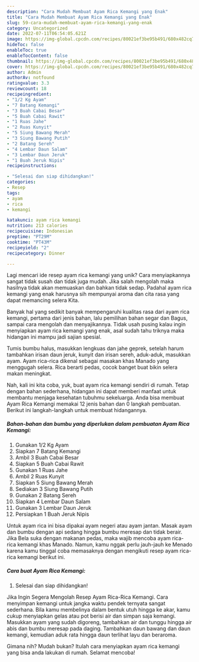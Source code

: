 ```yaml
---
description: "Cara Mudah Membuat Ayam Rica Kemangi yang Enak"
title: "Cara Mudah Membuat Ayam Rica Kemangi yang Enak"
slug: 59-cara-mudah-membuat-ayam-rica-kemangi-yang-enak
category: Uncategorized
date: 2022-07-11T06:54:05.621Z
image: https://img-global.cpcdn.com/recipes/80021ef3be95b491/680x482cq70/ayam-rica-kemangi-foto-resep-utama.jpg
hideToc: false
enableToc: true
enableTocContent: false
thumbnail: https://img-global.cpcdn.com/recipes/80021ef3be95b491/680x482cq70/ayam-rica-kemangi-foto-resep-utama.jpg
cover: https://img-global.cpcdn.com/recipes/80021ef3be95b491/680x482cq70/ayam-rica-kemangi-foto-resep-utama.jpg
author: Admin
authorAv: notfound
ratingvalue: 3.3
reviewcount: 18
recipeingredient:
- "1/2 Kg Ayam"
- "7 Batang Kemangi"
- "3 Buah Cabai Besar"
- "5 Buah Cabai Rawit"
- "1 Ruas Jahe"
- "2 Ruas Kunyit"
- "5 Siung Bawang Merah"
- "3 Siung Bawang Putih"
- "2 Batang Sereh"
- "4 Lembar Daun Salam"
- "3 Lembar Daun Jeruk"
- "1 Buah Jeruk Nipis"
recipeinstructions:

- "Selesai dan siap dihidangkan!"
categories:
- Resep
tags:
- ayam
- rica
- kemangi

katakunci: ayam rica kemangi 
nutrition: 213 calories
recipecuisine: Indonesian
preptime: "PT29M"
cooktime: "PT43M"
recipeyield: "2"
recipecategory: Dinner

---
```





Lagi mencari ide resep ayam rica kemangi yang unik? Cara menyiapkannya sangat tidak susah dan tidak juga mudah. Jika salah mengolah maka hasilnya tidak akan memuaskan dan bahkan tidak sedap. Padahal ayam rica kemangi yang enak harusnya sih mempunyai aroma dan cita rasa yang dapat memancing selera Kita.





Banyak hal yang sedikit banyak mempengaruhi kualitas rasa dari ayam rica kemangi, pertama dari jenis bahan, lalu pemilihan bahan segar dan Bagus, sampai cara mengolah dan menyajikannya. Tidak usah pusing kalau ingin menyiapkan ayam rica kemangi yang enak,      asal sudah tahu triknya maka hidangan ini mampu jadi sajian spesial.














Tumis bumbu halus, masukkan lengkuas dan jahe geprek, setelah harum tambahkan irisan daun jeruk, kunyit dan irisan sereh, aduk-aduk, masukkan ayam. Ayam rica-rica dikenal sebagai masakan khas Manado yang menggugah selera. Rica berarti pedas, cocok banget buat bikin selera makan meningkat.






Nah, kali ini kita coba, yuk, buat ayam rica kemangi sendiri di rumah. Tetap dengan bahan sederhana, hidangan ini dapat memberi manfaat untuk membantu menjaga kesehatan tubuhmu sekeluarga. Anda bisa membuat Ayam Rica Kemangi memakai 12 jenis bahan dan 0 langkah pembuatan. Berikut ini langkah-langkah untuk membuat hidangannya.

<!--inarticleads1-->

##### Bahan-bahan dan bumbu yang diperlukan dalam pembuatan Ayam Rica Kemangi:

1. Gunakan 1/2 Kg Ayam
1. Siapkan 7 Batang Kemangi
1. Ambil 3 Buah Cabai Besar
1. Siapkan 5 Buah Cabai Rawit
1. Gunakan 1 Ruas Jahe
1. Ambil 2 Ruas Kunyit
1. Siapkan 5 Siung Bawang Merah
1. Sediakan 3 Siung Bawang Putih
1. Gunakan 2 Batang Sereh
1. Siapkan 4 Lembar Daun Salam
1. Gunakan 3 Lembar Daun Jeruk
1. Persiapkan 1 Buah Jeruk Nipis


Untuk ayam rica ini bisa dipakai ayam negeri atau ayam jantan. Masak ayam dan bumbu dengan api sedang hingga bumbu meresap dan tidak berair. Jika Bela suka dengan makanan pedas, maka wajib mencoba ayam rica-rica kemangi khas Manado. Namun, kamu nggak perlu jauh-jauh ke Menado karena kamu tinggal coba memasaknya dengan mengikuti resep ayam rica-rica kemangi berikut ini. 

<!--inarticleads2-->

##### Cara buat Ayam Rica Kemangi:


1. Selesai dan siap dihidangkan!

Jika Ingin Segera Mengolah Resep Ayam Rica-Rica Kemangi. Cara menyimpan kemangi untuk jangka waktu pendek ternyata sangat sederhana. Bila kamu membelinya dalam bentuk utuh hingga ke akar, kamu cukup menyiapkan gelas atau pot berisi air dan simpan saja kemangi. Masukkan ayam yang sudah digoreng, tambahkan air dan tunggu hingga air abis dan bumbu meresap pada daging. Tambahkan daun bawang dan daun kemangi, kemudian aduk rata hingga daun terlihat layu dan beraroma. 

Gimana nih? Mudah bukan? Itulah cara menyiapkan ayam rica kemangi yang bisa anda lakukan di rumah. Selamat mencoba!
